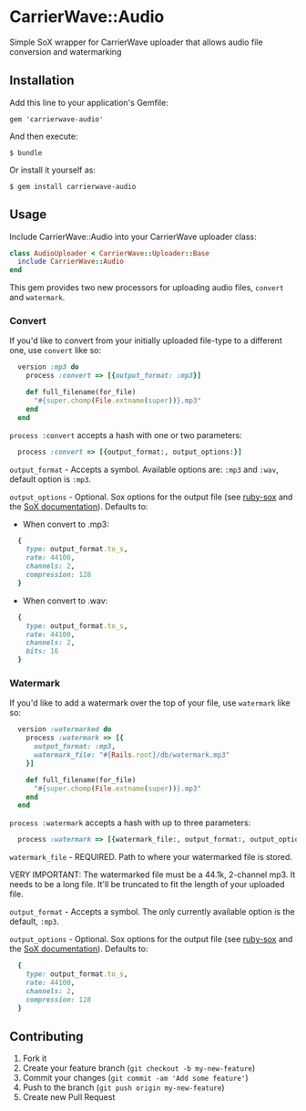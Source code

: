 # CarrierWave::Audio

Simple SoX wrapper for CarrierWave uploader that allows audio file conversion and watermarking

## Installation

Add this line to your application's Gemfile:

    gem 'carrierwave-audio'

And then execute:

    $ bundle

Or install it yourself as:

    $ gem install carrierwave-audio

## Usage

Include CarrierWave::Audio into your CarrierWave uploader class:

```ruby
class AudioUploader < CarrierWave::Uploader::Base
  include CarrierWave::Audio
end
```

This gem provides two new processors for uploading audio files, `convert` and `watermark`.

### Convert

If you'd like to convert from your initially uploaded file-type to a different one, use `convert` like so:

```ruby
  version :mp3 do
    process :convert => [{output_format: :mp3}]

    def full_filename(for_file)
      "#{super.chomp(File.extname(super))}.mp3"
    end
  end
```

`process :convert` accepts a hash with one or two parameters:

```ruby
  process :convert => [{output_format:, output_options:}]
```

`output_format` - Accepts a symbol. Available options are: `:mp3` and `:wav`, default option is `:mp3`.

`output_options` - Optional. Sox options for the output file (see [ruby-sox](https://github.com/TMXCredit/ruby-sox) and the [SoX documentation](http://sox.sourceforge.net/sox.pdf)). Defaults to:

* When convert to .mp3:

```ruby
  {
    type: output_format.to_s,
    rate: 44100,
    channels: 2,
    compression: 128
  }
```

* When convert to .wav:

```ruby
  {
    type: output_format.to_s,
    rate: 44100,
    channels: 2,
    bits: 16
  }
```

### Watermark

If you'd like to add a watermark over the top of your file, use `watermark` like so:

```ruby
  version :watermarked do
    process :watermark => [{
      output_format: :mp3,
      watermark_file: "#{Rails.root}/db/watermark.mp3"
    }]

    def full_filename(for_file)
      "#{super.chomp(File.extname(super))}.mp3"
    end
  end
```

`process :watermark` accepts a hash with up to three parameters:

```ruby
  process :watermark => [{watermark_file:, output_format:, output_options:}]
```

`watermark_file` - REQUIRED. Path to where your watermarked file is stored.

VERY IMPORTANT: The watermarked file must be a 44.1k, 2-channel mp3. It needs to be a long file. It'll be truncated to fit the length of your uploaded file.

`output_format` - Accepts a symbol. The only currently available option is the default, `:mp3`.

`output_options` - Optional. Sox options for the output file (see [ruby-sox](https://github.com/TMXCredit/ruby-sox) and the [SoX documentation](http://sox.sourceforge.net/sox.pdf)). Defaults to:

```ruby
  {
    type: output_format.to_s,
    rate: 44100,
    channels: 2,
    compression: 128
  }
```

## Contributing

1. Fork it
2. Create your feature branch (`git checkout -b my-new-feature`)
3. Commit your changes (`git commit -am 'Add some feature'`)
4. Push to the branch (`git push origin my-new-feature`)
5. Create new Pull Request
